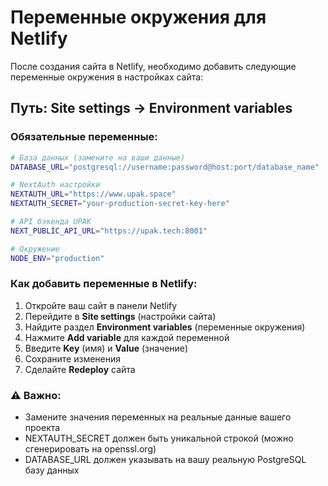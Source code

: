 # Переменные окружения для Netlify

После создания сайта в Netlify, необходимо добавить следующие переменные окружения в настройках сайта:

## Путь: Site settings → Environment variables

### Обязательные переменные:

```bash
# База данных (замените на ваши данные)
DATABASE_URL="postgresql://username:password@host:port/database_name"

# NextAuth настройки  
NEXTAUTH_URL="https://www.upak.space"
NEXTAUTH_SECRET="your-production-secret-key-here"

# API бэкенда UPAK
NEXT_PUBLIC_API_URL="https://upak.tech:8001"

# Окружение
NODE_ENV="production"
```

### Как добавить переменные в Netlify:

1. Откройте ваш сайт в панели Netlify
2. Перейдите в **Site settings** (настройки сайта)  
3. Найдите раздел **Environment variables** (переменные окружения)
4. Нажмите **Add variable** для каждой переменной
5. Введите **Key** (имя) и **Value** (значение)
6. Сохраните изменения
7. Сделайте **Redeploy** сайта

### ⚠️ Важно:
- Замените значения переменных на реальные данные вашего проекта
- NEXTAUTH_SECRET должен быть уникальной строкой (можно сгенерировать на openssl.org)
- DATABASE_URL должен указывать на вашу реальную PostgreSQL базу данных